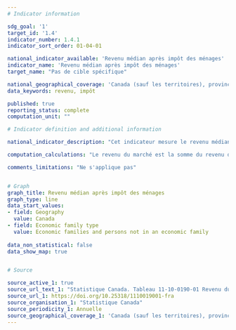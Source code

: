 ```yaml
---
# Indicator information

sdg_goal: '1'
target_id: '1.4'
indicator_number: 1.4.1
indicator_sort_order: 01-04-01

national_indicator_available: 'Revenu médian après impôt des ménages'
indicator_name: 'Revenu médian après impôt des ménages'
target_name: "Pas de cible spécifique"

national_geographical_coverage: 'Canada (sauf les territoires), provinces et villes choisies'
data_keywords: revenu, impôt

published: true
reporting_status: complete
computation_unit: ""

# Indicator definition and additional information

national_indicator_description: "Cet indicateur mesure le revenu médian après impôt des ménages. Le concept de revenu englobe les revenus que touche un résident du Canada ou qui sont pertinents aux fins de l'impôt sur le revenu au Canada."

computation_calculations: "Le revenu du marché est la somme du revenu d'emploi (travail salarié ou montant net de travail autonome), du revenu de placements, du revenu de retraite (régime privé de pension) et des éléments compris dans autre revenu. Il correspond au revenu total moins les transferts gouvernementaux. Le revenu total est le revenu de toute provenance (y compris les transferts gouvernementaux) avant déduction des impôts fédéral et provincial. Le revenu total est aussi appelé revenu avant impôt (mais après transferts). Le revenu après impôt est le revenu total moins l'impôt sur le revenu."

comments_limitations: "Ne s'applique pas"


# Graph
graph_title: Revenu médian après impôt des ménages
graph_type: line
data_start_values:
- field: Geography
  value: Canada
- field: Economic family type
  value: Economic families and persons not in an economic family
    
data_non_statistical: false
data_show_map: true


# Source

source_active_1: true
source_url_text_1: "Statistique Canada. Tableau 11-10-0190-01 Revenu du marché, transferts gouvernementaux, revenu total, impôt sur le revenu et revenu après impôt selon le type de famille économique"
source_url_1: https://doi.org/10.25318/1110019001-fra
source_organisation_1: "Statistique Canada"
source_periodicity_1: Annuelle
source_geographical_coverage_1: 'Canada (sauf les territoires), provinces et villes choisies'
---
```


